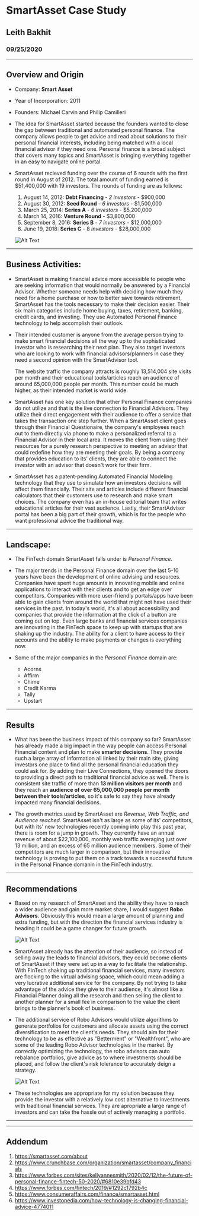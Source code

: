 # SmartAsset Case Study

## Leith Bakhit

### 09/25/2020

---

## Overview and Origin

* Company: **Smart Asset**

* Year of Incorporation: 2011

* Founders: Michael Carvin and Philip Camilleri

* The idea for SmartAsset started because the founders wanted to close the gap between traditional and automated personal finance. The company allows  people to get advice and read about solutions to their personal financial interests, including being matched with a local financial advisor if they need one. Personal finance is a broad subject that covers many topics and SmartAsset is bringing everything together in an easy to navigate online portal. 

* SmartAsset recieved funding over the course of 6 rounds with the first round in August of 2012. The total amount of funding earned is $51,400,000 with 19 investors. 
The rounds of funding are as follows: 

    1. August 14, 2012: **Debt Financing** - _2 investors_ - $900,000
    2. August 30, 2012: **Seed Round**     - _6 investors_ - $1,500,000
    3. March 25, 2014: **Series A**        - _6 investors_ - $5,200,000
    4. March 14, 2016: **Venture Round**                 -   $3,800,000
    5. September 8, 2016: **Series B**     - _7 investors_ - $12,000,000
    6. June 19, 2018: **Series C**         - 8 _investors_ - $28,000,000

   
    ![Alt Text](https://media.giphy.com/media/26FPLMDDN5fJCir0A/giphy.gif)


---

## Business Activities:

* SmartAsset is making financial advice more accessible to people who are seeking information that would normally be answered by a Financial Advisor. Whether someone needs help with deciding how much they need for a home purchase or how to better save towards retirement, SmartAsset has the tools necessary to make their decision easier. Their six main categories include home buying, taxes, retirement, banking, credit cards, and investing. They use Automated Personal Finance technology to help accomplish their outlook.

* Their intended customer is anyone from the average person trying to make smart financial decisions all the way up to the sophisticated investor who is researching their next plan. They also target investors who are looking to work with financial advisors/planners in case they need a second opinion with the SmartAdvisor tool. 

    The website traffic the company attracts is roughly 13,514,004 site visits per month and their educational tools/articles reach an audience of around 65,000,000 people per month. This number could be much higher, as their intended market is world wide.

* SmartAsset has one key solution that other Personal Finance companies do not utilize and that is the live connection to Financial Advisors. They utilize their direct engagement with their audience to offer a service that takes the transaction one step further. When a SmartAsset client goes through their Financial Questionaire, the company's employees reach out to them directly via phone to make a personalized referral to a Financial Advisor in their local area. It moves the client from using their resources for a purely research perspective to meeting an advisor that could redefine how they are meeting their goals. By being a company that provides education to its' clients, they are able to connect the investor with an advisor that doesn't work for their firm. 

* SmartAsset has a patent-pending Automated Financial Modeling technology that they use to simulate how an investors decisions will affect them financially. Their site and articles include different financial calculators that their customers use to research and make smart choices. The company even has an in-house editorial team that writes educational articles for their vast audience. Lastly, their SmartAdvisor portal has been a big part of their growth, which is for the people who want professional advice the traditional way.

---

## Landscape:

* The FinTech domain SmartAsset falls under is _Personal Finance_. 

* The major trends in the Personal Finance domain over the last 5-10 years have been the development of online advising and resources. Companies have spent huge amounts in innovating mobile and online applications to interact with their clients and to get an edge over competitors. Companies with more user-friendly portals/apps have been able to gain clients from around the world that might not have used their services in the past. In today's world, it's all about accessibility and companies that provide the information at the click of a button are coming out on top. Even large banks and financial services companies are innovating in the FinTech space to keep up with startups that are shaking up the industry. The ability for a client to have access to their accounts and the ability to make payments or changes is everything now. 

* Some of the major companies in the _Personal Finance_ domain are: 
    - Acorns
    - Affirm 
    - Chime
    - Credit Karma
    - Tally
    - Upstart

---

## Results

* What has been the business impact of this company so far?
SmartAsset has already made a big impact in the way people can access Personal Financial content and plan to make **smarter decisions**. They provide such a large array of information all linked by their main site, giving investors one place to find all the personal financial education they could ask for. By adding their Live Connections, they opened the doors to providing a direct path to traditional financial advice as well. There is consistent site traffic of more than **13 million visitors per month** and they reach an **audience of over 65,000,000 people per month between their tools/articles**, so it's safe to say they have already impacted many financial decisions.

* The growth metrics used by SmartAsset are _Revenue, Web Traffic, and Audience reached_. SmartAsset isn't as large as some of its' competitors, but with its' new technologies recently coming into play this past year, there is room for a jump in growth. They currently have an annual revenue of about $22,100,000, monthly web traffic averaging just over 13 million, and an excess of 65 million audience members. Some of their competitors are much larger in comparison, but their innovative technology is proving to put them on a track towards a successful future in the Personal Finance domanin in the FinTech industry. 

---

## Recommendations

* Based on my research of SmartAsset and the ability they have to reach a wider audience and gain more market share, I would suggest **Robo Advisors**. Obviously this would mean a large amount of planning and extra funding, but with the direction the financial services industry is heading it could be a game changer for future growth.

    ![Alt Text](https://media.giphy.com/media/S53EdsJhFlhmZuDaEE/giphy.gif)

* SmartAsset already has the attention of their audience, so instead of selling away the leads to financial advisors, they could become clients of SmartAsset if they were set up in a way to facilitate the relationship. With FinTech shaking up traditional financial services, many investors are flocking to the virtual advising space, which could mean adding a very lucrative additional service for the company. By not trying to take advantage of the advice they give to their audience, it's almost like a Financial Planner doing all the research and then selling the client to another planner for a small fee in comparison to the value the client brings to the planner's book of business.


* The additional service of Robo Advisors would utilize algorithms to generate portfolios for customers and allocate assets using the correct diversification to meet the client's needs. They should aim for their technology to be as effective as "Betterment" or "Wealthfront", who are some of the leading Robo Advisor technologies in the market. By correctly optimizing the technology, the robo advisors can auto rebalance portfolios, give advice as to where investments should be placed, and follow the client's risk tolerance to accurately deign a strategy.

    ![Alt Text](https://media.giphy.com/media/ViBN1GDg1MdgKKz9gj/giphy.gif)

* These technologies are appropriate for my solution because they provide the investor with a relatively low cost alternative to investments with traditional financial services. They are apropriate a large range of investors and can take the hassle out of actively managing a portfolio. 

---
---

## Addendum 

1. https://smartasset.com/about
2. https://www.crunchbase.com/organization/smartasset/company_financials
3. https://www.forbes.com/sites/kellyannesmith/2020/02/12/the-future-of-personal-finance-fintech-50-2020/#6810e39bfd43
4. https://www.forbes.com/fintech/2019/#1292c1792b4c
5. https://www.consumeraffairs.com/finance/smartasset.html
6. https://www.investopedia.com/how-technology-is-changing-financial-advice-4774011
